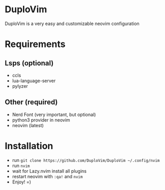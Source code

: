 # DuploVim
DuploVim is a very easy and customizable neovim configuration

# Requirements
## Lsps (optional)
- ccls
- lua-language-server
- pylyzer
## Other (required)
- Nerd Font (very important, but optional)
- python3 provider in neovim
- neovim (latest)

# Installation
- run ```git clone https://github.com/DuploVim/DuploVim ~/.config/nvim```
- run ```nvim```
- wait for Lazy.nvim install all plugins
- restart neovim with ```:qa!``` and ```nvim```
- Enjoy! =)
